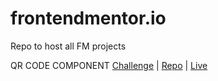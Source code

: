 # frontendmentor.io
Repo to host all FM projects

QR CODE COMPONENT
[Challenge](https://www.frontendmentor.io/challenges/qr-code-component-iux_sIO_H) | [Repo](https://github.com/jwashingtondev/fm-qr-code-component) | [Live](https://fm-qr-component.netlify.app/)
